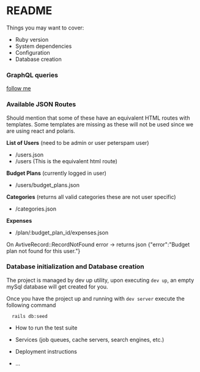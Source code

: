 # README



Things you may want to cover:

* Ruby version
* System dependencies
* Configuration
* Database creation

### GraphQL queries

[follow me](./GraphQL.md)

### Available JSON Routes

Should mention that some of these have an equivalent HTML routes with templates.
Some templates are missing as these will not be used since we are using react and
polaris. 

<b>List of Users</b> (need to be admin or user peterspam user)
- /users.json 
- /users (This is the equivalent html route)

<b>Budget Plans</b> (currently logged in user)
- /users/budget_plans.json

<b>Categories</b> (returns all valid categories these are not user specific)
- /categories.json

<b>Expenses</b>
- /plan/:budget_plan_id/expenses.json

On AvtiveRecord::RecordNotFound error -> returns json {"error":"Budget plan not found for this user."}


### Database initialization and Database creation

The project is managed by dev up utility, upon executing `dev up`, an empty mySql database will get created for you.

Once you have the project up and running with `dev server` execute the following command
```
  rails db:seed
```


* How to run the test suite

* Services (job queues, cache servers, search engines, etc.)

* Deployment instructions

* ...
